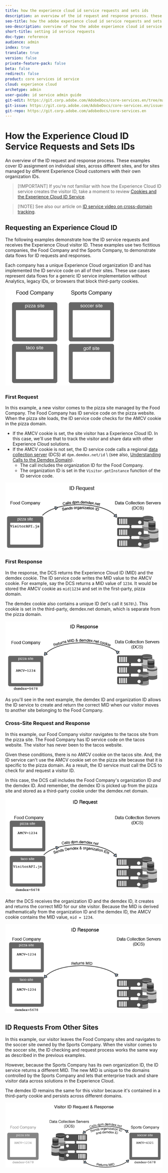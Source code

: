 ```yaml
---
title: how the experience cloud id service requests and sets ids
description: an overview of the id request and response process. these examples cover id assignment on individual sites, across different sites, and for sites managed by different experience cloud customers with their own organization ids.
seo-title: how the adobe experience cloud id service requests and sets ids.
seo-description: overview of how the adobe experience cloud id service requests and sets ids.
short-title: setting id service requests
doc-type: reference
audience: admin
index: true
translate: true
version: false
private-feature-pack: false
beta: false
redirect: false
product: core services id service
cloud: experience cloud
archetype: admin
user-guide: id service admin guide
git-edit: https://git.corp.adobe.com/AdobeDocs/core-services.en/tree/master/help/id-service/getting-started/getting-started-id-request.md
git-issue: https://git.corp.adobe.com/AdobeDocs/core-services.en/issues/new
git-repo: https://git.corp.adobe.com/adobedocs/core-services.en
---
```

<!--Meta Data Values
**Required Meta for search optimization and page data**

title: free text string

description: free text string

seo-title: free text string

seo-description: free text string

**Optional Meta for extended capabilities**

audience:
all (default), admin, developer, end-user
 
index: true (default), false
 
translate:
true (default), false
 
doc-type:
reference (default), tutorials

version:
false (default), Classic, Standard, 6.5, 6.4, 6.3, 6.2
 
private-feature-pack:
false (default), true
 
beta:
false (default), true
 
redirect:
false (default), pathname
-->
# How the Experience Cloud ID Service Requests and Sets IDs

An overview of the ID request and response process. These examples cover ID assignment on individual sites, across different sites, and for sites managed by different Experience Cloud customers with their own organization IDs.

>[!IMPORTANT] If you're not familiar with how the Experience Cloud ID service creates the visitor ID, take a moment to review [Cookies and the Experience Cloud ID Service](getting-started-cookies.md).

>[!NOTE] See also our article on [ID service video on cross-domain tracking](https://helpx.adobe.com/marketing-cloud-core/kb/MCID/CrossDomain.html).

## Requesting an Experience Cloud ID

The following examples demonstrate how the ID service requests and receives the Experience Cloud visitor ID. These examples use two fictitious companies, the Food Company and the Sports Company, to demonstrate data flows for ID requests and responses. 

Each company has a unique Experience Cloud organization ID and has implemented the ID service code on all of their sites. These use cases represent data flows for a generic ID service implementation without Analytics, legacy IDs, or browsers that block third-party cookies.

![Company Sites](../assets/sample_sites.png)

### First Request

In this example, a new visitor comes to the pizza site managed by the Food Company. The Food Company has ID service code on the pizza website. When the pizza site loads, the ID service code checks for the AMCV cookie in the pizza domain.

+ If the AMCV cookie is set, the site visitor has a Experience Cloud ID. In this case, we'll use that to track the visitor and share data with other Experience Cloud solutions.
+ If the AMCV cookie is not set, the ID service code calls a regional [data collection server](https://marketing.adobe.com/resources/help/en_US/aam/?f=c_compcollect.html) \(DCS\) at `dpm.demdex.net/id` \ (see also, [Understanding Calls to the Demdex Domain](https://marketing.adobe.com/resources/help/en_US/aam/demdex-calls.html)\).
    + The call includes the organization ID for the Food Company.
    + The organization ID is set in the `Visitor.getInstance` function of the ID service code.

![First ID Request](../assets/request1.png)

### First Response

In the response, the DCS returns the Experience Cloud ID \(MID\) and the demdex cookie. The ID service code writes the MID value to the AMCV cookie. For example, say the DCS returns a MID value of `1234`. It would be stored the AMCV cookie as `mid|1234` and set in the first-party, pizza domain. 

The demdex cookie also contains a unique ID \(let's call it `5678\`). This cookie is set in the third-party, demdex.net domain, which is separate from the pizza domain.

![ID Response](../assets/response1.png)

As you'll see in the next example, the demdex ID and organization ID allows the ID service to create and return the correct MID when our visitor moves to another site belonging to the Food Company.

### Cross-Site Request and Response

In this example, our Food Company visitor navigates to the tacos site from the pizza site. The Food Company has ID service code on the tacos website. The visitor has never been to the tacos website.

Given these conditions, there is no AMCV cookie on the tacos site. And, the ID service can't use the AMCV cookie set on the pizza site because that it is specific to the pizza domain. As a result, the ID service must call the DCS to check for and request a visitor ID. 

In this case, the DCS call includes the Food Company's organization ID *and* the demdex ID. And remember, the demdex ID is picked up from the pizza site and stored as a third-party cookie under the demdex.net domain.

![ID Request](../assets/request2.png) 

After the DCS receives the organization ID and the demdex ID, it creates and returns the correct MID for our site visitor. Because the MID is derived mathematically from the organization ID and the demdex ID, the AMCV cookie contains the MID value, `mid = 1234`.

![ID Response](../assets/response2.png) 

## ID Requests From Other Sites

In this example, our visitor leaves the Food Company sites and navigates to the soccer site owned by the Sports Company. When the visitor comes to the soccer site, the ID checking and request process works the same way as described in the previous examples.

However, because the Sports Company has its own organization ID, the ID service returns a different MID. The new MID is unique to the domains controlled by the Sports Company and lets that enterprise track and share visitor data across solutions in the Experience Cloud.

The demdex ID remains the same for this visitor because it's contained in a third-party cookie and persists across different domains.

![Visitor ID Request and Response](../assets/req_resp.png)
